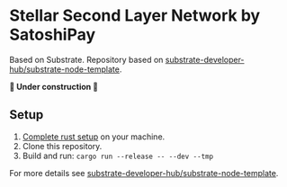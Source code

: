 # Stellar Second Layer Network by SatoshiPay

Based on Substrate. Repository based on [substrate-developer-hub/substrate-node-template](https://github.com/substrate-developer-hub/substrate-node-template).

**🚧 Under construction 🚧**

## Setup

1. [Complete rust setup](https://github.com/substrate-developer-hub/substrate-node-template/blob/master/doc/rust-setup.md) on your machine.
2. Clone this repository.
3. Build and run: `cargo run --release -- --dev --tmp`

For more details see [substrate-developer-hub/substrate-node-template](https://github.com/substrate-developer-hub/substrate-node-template).
